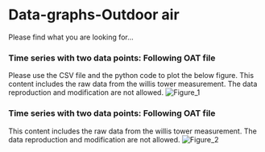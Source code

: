 # Data-graphs-Outdoor air
Please find what you are looking for...
### Time series with two data points: Following OAT file
Please use the CSV file and the python code to plot the below figure. 
This content includes the raw data from the willis tower measurement. 
The data reproduction and modification are not allowed. 
![Figure_1](https://user-images.githubusercontent.com/103592307/228617812-8c016cee-be40-48c7-b57d-fa5935c9dd24.png)
### Time series with two data points: Following OAT file

This content includes the raw data from the willis tower measurement. 
The data reproduction and modification are not allowed. 
![Figure_2](https://user-images.githubusercontent.com/103592307/228621550-e4096bad-5522-402a-9960-ec0f3d1243d6.png)
